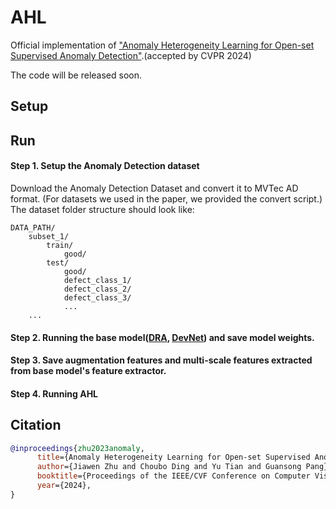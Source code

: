 # AHL

Official implementation of ["Anomaly Heterogeneity Learning for Open-set Supervised Anomaly Detection"](https://arxiv.org/pdf/2310.12790.pdf).(accepted by CVPR 2024)

The code will be released soon.

## Setup

## Run
#### Step 1. Setup the Anomaly Detection dataset

Download the Anomaly Detection Dataset and convert it to MVTec AD format. (For datasets we used in the paper, we provided the convert script.) 
The dataset folder structure should look like:

```
DATA_PATH/
    subset_1/
        train/
            good/
        test/
            good/
            defect_class_1/
            defect_class_2/
            defect_class_3/
            ...
    ...
```
#### Step 2. Running the base model([DRA](https://github.com/Choubo/DRA/tree/main), [DevNet](https://github.com/Choubo/deviation-network-image)) and save model weights.

#### Step 3. Save augmentation features and multi-scale features extracted from base model's feature extractor.

#### Step 4. Running AHL

## Citation

```bibtex
@inproceedings{zhu2023anomaly,
      title={Anomaly Heterogeneity Learning for Open-set Supervised Anomaly Detection}, 
      author={Jiawen Zhu and Choubo Ding and Yu Tian and Guansong Pang},
      booktitle={Proceedings of the IEEE/CVF Conference on Computer Vision and Pattern Recognition},
      year={2024},
}
```
